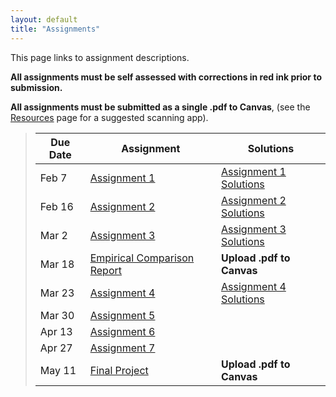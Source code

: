 ```yaml
---
layout: default
title: "Assignments"
---
```


This page links to assignment descriptions.

**All assignments must be self assessed with corrections in red ink prior to submission.**

**All assignments must be submitted as a single .pdf to Canvas**, (see the [Resources](../resources.html) page for a suggested scanning app).

> Due Date |                Assignment                                | Solutions                                               |
> -------- | -------------------------------------------------------- | ------------------------------------------------------- |
> Feb 7    | [Assignment 1](../assign/assign01.html)                  | [Assignment 1 Solutions](../assign/sol/assign01sol.pdf) |
> Feb 16   | [Assignment 2](../assign/assign02.html)                  | [Assignment 2 Solutions](../assign/sol/assign02sol.pdf) |
> Mar 2   | [Assignment 3](../assign/assign03.html)                   | [Assignment 3 Solutions](../assign/sol/assign03sol.pdf) |
> Mar 18   | [Empirical Comparison Report](../assign/emp_comp.html)   | **Upload .pdf to Canvas** |
> Mar 23   | [Assignment 4](../assign/assign04.html)                  | [Assignment 4 Solutions](../assign/sol/assign04sol.pdf) |
> Mar 30   | [Assignment 5](../assign/assign05.html)                  |  |
> Apr 13   | [Assignment 6](../assign/assign06.html)                  |  |
> Apr 27   | [Assignment 7](../assign/assign07.html)                  |  |
> May 11   | [Final Project](../assign/finalproj.html)                | **Upload .pdf to Canvas** |
